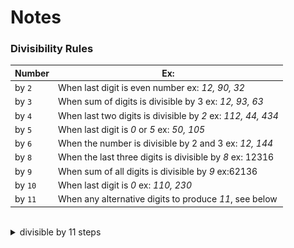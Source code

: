  
# Notes

<p align="center">

### Divisibility Rules

| Number  | Ex:                                                         |
|---------|-------------------------------------------------------------|
| by `2`  | When last digit is even number ex: _12, 90, 32_             |
| by `3`  | When sum of digits is divisible by 3 ex: _12, 93, 63_       |
| by `4`  | When last two digits is divisible by _2_ ex: _112, 44, 434_ |
| by `5`  | When last digit is _0_ or _5_ ex: _50, 105_                 |
| by `6`  | When the number is divisible by 2 and 3 ex: _12, 144_       |
| by `8`  | When the last three digits is divisible by _8_ ex: 12316    |
| by `9`  | When sum of all digits is divisible by _9_  ex:62136        |
| by `10` | When last digit is _0_ ex: _110, 230_                       |
| by `11` | When any alternative digits to produce _11_, see below      |

<br>
<details>
<summary>divisible by 11 steps</summary>
<center>
	<img src="./src/divisible by 11.webp">
	
[img src](https://www.mathwarehouse.com/arithmetic/numbers/divisibility-rules-and-tests.php#divisibilityBy11)
</center>
</details>

</p>

<br>